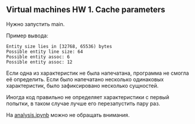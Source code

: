 ## Virtual machines HW 1. Cache parameters

Нужно запустить main.

Пример вывода:
```
Entity size lies in [32768, 65536) bytes
Possible entity line size: 64
Possible entity assoc: 6
Possible entity assoc: 12
```

Если одна из характеристик не была напечатана, программа не смогла её определить. 
Если было напечатано несколько одинаковых характеристик, было зафиксировано несколько сущностей.

Иногда код правильно не определяет характеристики с первый попытки, в таком случае лучше его перезапустить пару раз.

На [analysis.ipynb](analysis.ipynb) можно не обращать внимания.
